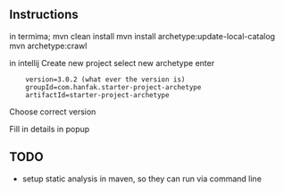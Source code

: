 ## Instructions

in termima;
mvn clean install
mvn install archetype:update-local-catalog
mvn archetype:crawl

in intellij
Create new project
select new archetype
enter

        version=3.0.2 (what ever the version is)
        groupId=com.hanfak.starter-project-archetype
        artifactId=starter-project-archetype

Choose correct version

Fill in details in popup

## TODO

- setup static analysis in maven, so they can run via command line